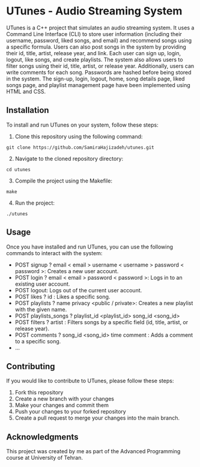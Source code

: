 # UTunes - Audio Streaming System

UTunes is a C++ project that simulates an audio streaming system. It uses a Command Line Interface (CLI) to store user information (including their username, password, liked songs, and email) and recommend songs using a specific formula. Users can also post songs in the system by providing their id, title, artist, release year, and link. Each user can sign up, login, logout, like songs, and create playlists. The system also allows users to filter songs using their id, title, artist, or release year. Additionally, users can write comments for each song. Passwords are hashed before being stored in the system. The sign-up, login, logout, home, song details page, liked songs page, and playlist management page have been implemented using HTML and CSS.

## Installation
To install and run UTunes on your system, follow these steps:

1. Clone this repository using the following command:

```
git clone https://github.com/SamiraHajizadeh/utunes.git
```

2. Navigate to the cloned repository directory:
```
cd utunes
```

3. Compile the project using the Makefile:
```
make
```
4. Run the project:
```
./utunes
```
## Usage
Once you have installed and run UTunes, you can use the following commands to interact with the system:

- POST signup ? email < email > username < username > password < password >: Creates a new user account.
- POST login ? email < email > password < password >: Logs in to an existing user account.
- POST logout: Logs out of the current user account.
- POST likes ? id <id>: Likes a specific song.
- POST playlists ? name <name> privacy <public / private>: Creates a new playlist with the given name.
- POST playlists_songs ? playlist_id <playlist_id> song_id <song_id>
- POST filters ? artist <artist>: Filters songs by a specific field (id, title, artist, or release year).
- POST comments ? song_id <song_id> time <time> comment <comment>: Adds a comment to a specific song.
- ...

## Contributing
If you would like to contribute to UTunes, please follow these steps:

1. Fork this repository
2. Create a new branch with your changes
3. Make your changes and commit them
4. Push your changes to your forked repository
5. Create a pull request to merge your changes into the main branch.

## Acknowledgments
This project was created by me as part of the Advanced Programming course at University of Tehran.
